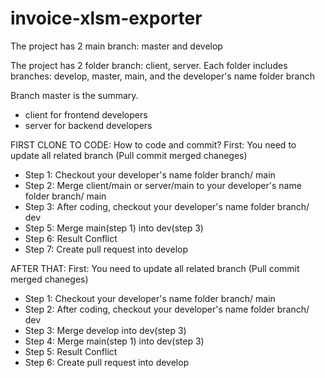 # invoice-xlsm-exporter

The project has 2 main branch: master and develop

The project has 2 folder branch: client, server. Each folder includes branches: develop, master, main, and the developer's name folder branch

Branch master is the summary.

- client for frontend developers
- server for backend developers

FIRST CLONE TO CODE: How to code and commit? 
First: You need to update all related branch (Pull commit merged chaneges)
- Step 1: Checkout your developer's name folder branch/ main
- Step 2: Merge client/main or server/main to your developer's name folder branch/ main
- Step 3: After coding, checkout your developer's name folder branch/ dev
- Step 5: Merge main(step 1) into dev(step 3)
- Step 6: Result Conflict
- Step 7: Create pull request into develop

AFTER THAT: 
First: You need to update all related branch (Pull commit merged chaneges)
- Step 1: Checkout your developer's name folder branch/ main
- Step 2: After coding, checkout your developer's name folder branch/ dev
- Step 3: Merge develop into dev(step 3)
- Step 4: Merge main(step 1) into dev(step 3)
- Step 5: Result Conflict
- Step 6: Create pull request into develop
